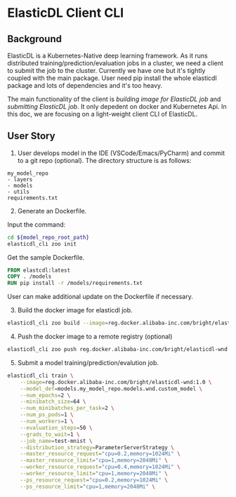 # ElasticDL Client CLI

## Background

ElasticDL is a Kubernetes-Native deep learning framework. As it runs
distributed training/prediction/evaluation jobs in a cluster, we need a client
to submit the job to the cluster. Currently we have one but it's tightly
coupled with the main package. User need pip install the whole elasticdl
package and lots of dependencies and it's too heavy.

The main functionality of the client is *building image for ElasticDL job* and
*submitting ElasticDL job*. It only depedent on docker and Kubernetes Api.
In this doc, we are focusing on a light-weight client CLI of ElasticDL.

## User Story

1. User develops model in the IDE (VSCode/Emacs/PyCharm) and commit to a git
repo (optional). The directory structure is as follows:

```TEXT
my_model_repo
- layers
- models
- utils
requirements.txt
```

2. Generate an Dockerfile.

Input the command:

```BASH
cd ${model_repo_root_path}
elasticdl_cli zoo init
```

Get the sample Dockerfile.

```Dockerfile
FROM elastcdl:latest
COPY . /models
RUN pip install -r /models/requirements.txt
```

User can make additional update on the Dockerfile if necessary.

3. Build the docker image for elasticdl job.

```BASH
elasticdl_cli zoo build --image=reg.docker.alibaba-inc.com/bright/elasticdl-wnd:1.0 .
```

4. Push the docker image to a remote registry (optional)

```BASH
elasticdl_cli zoo push reg.docker.alibaba-inc.com/bright/elasticdl-wnd:1.0
```

5. Submit a model training/prediction/evalution job.

```BASH
elasticdl_cli train \
    --image=reg.docker.alibaba-inc.com/bright/elasticdl-wnd:1.0 \
    --model_def=models.my_model_repo.models.wnd.custom_model \
    --num_epochs=2 \
    --minibatch_size=64 \
    --num_minibatches_per_task=2 \
    --num_ps_pods=1 \
    --num_workers=1 \
    --evaluation_steps=50 \
    --grads_to_wait=1 \
    --job_name=test-mnist \
    --distribution_strategy=ParameterServerStrategy \
    --master_resource_request="cpu=0.2,memory=1024Mi" \
    --master_resource_limit="cpu=1,memory=2048Mi" \
    --worker_resource_request="cpu=0.4,memory=1024Mi" \
    --worker_resource_limit="cpu=1,memory=2048Mi" \
    --ps_resource_request="cpu=0.2,memory=1024Mi" \
    --ps_resource_limit="cpu=1,memory=2048Mi" \
```
